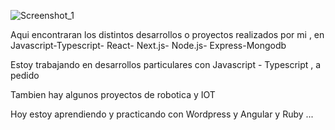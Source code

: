 





![Screenshot_1](https://user-images.githubusercontent.com/87585987/177221019-e59281a8-35f9-4fd7-b33b-6bf77fb174f9.png)







Aqui encontraran  los distintos desarrollos o proyectos realizados por mi , en  Javascript-Typescript- React- Next.js- Node.js- Express-Mongodb 

Estoy trabajando en desarrollos particulares  con Javascript - Typescript , a pedido

Tambien  hay algunos proyectos de robotica y IOT 

Hoy  estoy aprendiendo y practicando  con   Wordpress y Angular y Ruby  ...




